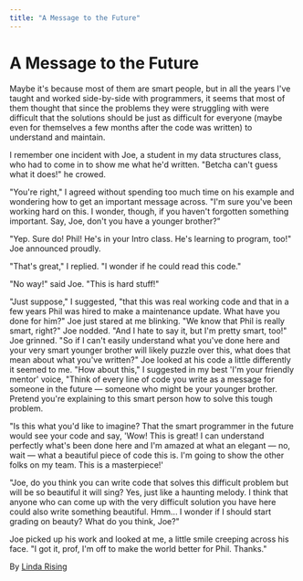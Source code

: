 ```yaml
---
title: "A Message to the Future"
---
```


# A Message to the Future

Maybe it's because most of them are smart people, but in all the years I've taught and worked side-by-side with programmers, it seems that most of them thought that since the problems they were struggling with were difficult that the solutions should be just as difficult for everyone (maybe even for themselves a few months after the code was written) to understand and maintain.

I remember one incident with Joe, a student in my data structures class, who had to come in to show me what he'd written. "Betcha can't guess what it does!" he crowed.

"You're right," I agreed without spending too much time on his example and wondering how to get an important message across. "I'm sure you've been working hard on this. I wonder, though, if you haven't forgotten something important. Say, Joe, don't you have a younger brother?"

"Yep. Sure do! Phil! He's in your Intro class. He's learning to program, too!" Joe announced proudly.

"That's great," I replied. "I wonder if he could read this code."

"No way!" said Joe. "This is hard stuff!"

"Just suppose," I suggested, "that this was real working code and that in a few years Phil was hired to make a maintenance update. What have you done for him?" Joe just stared at me blinking. "We know that Phil is really smart, right?" Joe nodded. "And I hate to say it, but I'm pretty smart, too!" Joe grinned. "So if I can't easily understand what you've done here and your very smart younger brother will likely puzzle over this, what does that mean about what you've written?" Joe looked at his code a little differently it seemed to me. "How about this," I suggested in my best 'I'm your friendly mentor' voice, "Think of every line of code you write as a message for someone in the future — someone who might be your younger brother. Pretend you're explaining to this smart person how to solve this tough problem.

"Is this what you'd like to imagine? That the smart programmer in the future would see your code and say, 'Wow! This is great! I can understand perfectly what's been done here and I'm amazed at what an elegant — no, wait — what a beautiful piece of code this is. I'm going to show the other folks on my team. This is a masterpiece!'

"Joe, do you think you can write code that solves this difficult problem but will be so beautiful it will sing? Yes, just like a haunting melody. I think that anyone who can come up with the very difficult solution you have here could also write something beautiful. Hmm... I wonder if I should start grading on beauty? What do you think, Joe?"

Joe picked up his work and looked at me, a little smile creeping across his face. "I got it, prof, I'm off to make the world better for Phil. Thanks."

By [Linda Rising](http://programmer.97things.oreilly.com/wiki/index.php/Linda_Rising)
